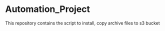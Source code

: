 # Automation_Project
This repository contains the script to install, copy archive files to s3 bucket
